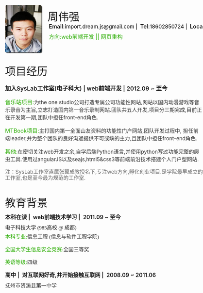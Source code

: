 <div style="width:1066px;position: relative;"><div style="position: relative;width:100%;height:180px;margin-top:50px;margin-left:80px"><img  src ="1.jpg" width:120;height:156; style="width:120px;height: 156px;border-radius: 5px 5px 5px 5px;box-shadow: 2px 2px 2px #333333;position: relative; float: left;"><div style="font-size: 35px;margin-top: 10px;font-weight: 500;margin-left:20px;position: relative; float: left;">周伟强</div><div style="position: absolute;width:800px;height:40px;left:144px;top:50px;font-weight:500;font-size:17px;"><span style="display: inline-block;margin-top: 10px;font-weight:600;font-size:18px;">Email:</span>import.dream.js@gmail.com&nbsp;|&nbsp;
					<span style="font-weight:600;font-size:18px;">Tel:</span>18602850724&nbsp;|&nbsp; 
					<span style="font-weight:600;font-size:18px;">Local:</span>Chengdu </div><div style="position: absolute;width:400px;top:90px;left:144px;color:#29AC00;font-size:18px;">方向:web前端开发&nbsp;||&nbsp;网页重构</div></div>
<div style="float: left;position: relative;width: 653px;height:auto;margin-left:80px"><div style="font-size: 35px;margin-top: 10px;font-weight:500;">项目经历</div><div style=""><p style="font-size:19px; font-weight: 600;">加入SysLab工作室(电子科大) | web前端开发 | 2012.09 ~ 至今</p><p style="color:#29AC00;font-size:18px;">音乐站项目:<span style="font-size:17px;color:#333">为the one studio公司打造专属公司功能性网站,网站以国内动漫游戏等音乐录音为主旨,立志打造国内第一音乐录制网站.团队共五人开发,项目分三期完成,目前正在开发第一期,团队中担任front-end角色.</span></p><p style="color:#29AC00;font-size:18px;">MTBook项目:<span style="font-size:17px;color:#333">主打国内第一全面山友资料的功能性门户网站,团队开发过程中, 担任前端leader,并为整个团队的良好沟通提供不可或缺的主力,且团队中担任front-end角色.</span></p><p style="color:#29AC00;font-size:18px;">其他:<span style="font-size:17px;color:#333">在密切关注web开发之余,自学后端Python语言,并使用python写过功能完整的爬虫工具.使用过angularJS以及seajs,html5&css3等前端前沿技术搭建个人门户型网站.</span></p><p style="font-size:15px;color:#666;line-height: 20px;padding-top: 2px;margin-bottom: 14px;font-size:17px;">注：SysLab工作室直属张翼成教授名下,专注web方向,孵化创业项目.是学院最早成立的工作室,也是至今最为规范的工作室.</p></div></div><div style="float: left;position: relative;width: 303px;height:auto;margin-left:30px"><div style="position: relative;font-size: 35px;font-weight: 500;margin-top:10px;">掌握技能</div><div style="width:100%;height:35px;position:relative;flote:left;margin-left:10px; margin-top: 10px;"><div style="height: 21px;width: 100%;"><span style="font-size:18px;float:left;">HTML & XHTML & HTML5</span></div><div style="height: 21px;width: 100%;margin-top:10px;"><span style="width:50px;height:10px;position:relative;flote:left;background: -webkit-gradient(linear, 10 9, 42 83%, from(rgb(82, 235, 53)), to(rgb(15, 162, 33)));float:left;margin-right:1px;"></span><span style="width:50px;height:10px;position:relative;flote:left;margin-right:1px;background: -webkit-gradient(linear, 10 9, 42 83%, from(rgb(47, 170, 24)), to(rgb(6, 122, 20)));float:left"></span><span style="width:50px;height:10px;position:relative;flote:left;margin-right:1px;background: -webkit-gradient(linear, 10 9, 42 83%, from(rgb(39, 153, 17)), to(rgb(2, 105, 15)));float:left"></span><span style="width:50px;height:10px;position:relative;flote:left;margin-right:1px;background: -webkit-gradient(linear, 10 9, 42 83%,  from(rgb(30, 136, 10)), to(rgb(6, 112, 19)));float:left"></span><span style="width:25px;height:10px;position:relative;flote:left;margin-right:1px;background: -webkit-gradient(linear, 10 9, 42 83%, from(rgb(25, 114, 9)), to(rgb(1, 82, 11)));float:left"></span><span style="float:left;margin-left:10px;margin-top: -5px;">4.5</span></div></div><div style="width:100%;height:35px;position:relative;flote:left;margin-left:10px; margin-top: 10px;"><div style="height: 21px;width: 100%;"><span style="font-size:18px;float:left;">CSS2 & CSS3</span></div><div style="height: 21px;width: 100%;margin-top:16px;"><span style="width:50px;height:10px;position:relative;flote:left;background: -webkit-gradient(linear, 10 9, 42 83%, from(rgb(240, 102, 102)), to(rgb(219, 0, 0)));float:left;margin-right:1px;"></span><span style="width:50px;height:10px;position:relative;flote:left;margin-right:1px;background: -webkit-gradient(linear, 10 9, 42 83%, from(rgb(247, 3, 3)), to(rgb(194, 0, 0)));float:left"></span><span style="width:50px;height:10px;position:relative;flote:left;margin-right:1px;background: -webkit-gradient(linear, 10 9, 42 83%,from(rgb(228, 3, 3)), to(rgb(134, 0, 0)));float:left"></span><span style="width:50px;height:10px;position:relative;flote:left;margin-right:1px;background: -webkit-gradient(linear, 10 9, 42 83%, from(rgb(172, 3, 3)), to(rgb(88, 1, 1)));float:left"></span><span style="width:25px;height:10px;position:relative;flote:left;margin-right:1px;background: -webkit-gradient(linear, 10 9, 42 83%, from(rgb(112, 4, 9)), to(rgb(68, 3, 3)));float:left"></span><span style="float:left;margin-left:10px;margin-top: -5px;">4.5</span></div></div><div style="width:100%;height:35px;position:relative;flote:left;margin-left:10px; margin-top: 10px;"><div style="height: 21px;width: 100%;"><span style="font-size:18px;float:left;">Javascript</span></div><div style="height: 21px;width: 100%;margin-top:23px;"><span style="width:50px;height:10px;position:relative;flote:left;background: -webkit-gradient(linear, 10 9, 42 83%, from(rgb(10, 145, 252)), to(rgb(0, 99, 138)));float:left;margin-right:1px;"></span><span style="width:50px;height:10px;position:relative;margin-right:1px;background: -webkit-gradient(linear, 10 9, 42 83%, from(rgb(0, 72, 139)), to(rgb(0, 9, 219)));float:left"></span><span style="width:50px;height:10px;position:relative;float: left;margin-right:1px;background: -webkit-gradient(linear, 10 9, 42 83%, from(rgb(0, 59, 184)), to(rgb(0, 18, 146)));"></span><span style="width:50px;height:10px;position:relative;margin-right:1px;background: -webkit-gradient(linear, 10 9, 42 83%, from(rgb(1, 14, 111)), to(rgb(0, 16, 102)));float:left"></span><span style="float:left;margin-left:10px;margin-top: -5px;">4.0</span></div></div><div style="width:100%;height:35px;position:relative;flote:left;margin-left:10px; margin-top: 29px;"><div style="height: 21px;width: 100%;"><span style="font-size:18px;float:left;">JQuery</span></div><div style="height: 21px;width: 100%;margin-top:10px;"><span style="width:50px;height:10px;position:relative;flote:left;background: -webkit-gradient(linear, 10 9, 42 83%, from(rgb(238, 255, 111)), to(rgb(204, 246, 34)));float:left;margin-right:1px;"></span>
							<span style="width:50px;height:10px;position:relative;flote:left;margin-right:1px;background: -webkit-gradient(linear, 10 9, 42 83%, from(rgb(244, 252, 53)), to(rgb(188, 224, 0)));float:left"></span>
							<span style="width:50px;height:10px;position:relative;flote:left;margin-right:1px;background: -webkit-gradient(linear, 10 9, 42 83%, from(rgb(233, 224, 16)), to(rgb(172, 187, 0)));float:left"></span>
							<span style="width:50px;height:10px;position:relative;flote:left;margin-right:1px;background: -webkit-gradient(linear, 10 9, 42 83%, from(rgb(178, 179, 0)), to(rgb(136, 155, 0)));float:left"></span>
							<span style="width:25px;height:10px;position:relative;flote:left;margin-right:1px;background: -webkit-gradient(linear, 10 9, 42 83%, from(rgb(161, 175, 0)), to(rgb(122, 108, 2)));float:left"></span>
							<span style="float:left;margin-left:10px;margin-top: -5px;">4.5</span></div></div><div style="width:100%;height:40px;position:relative;flote:left;margin-left:10px; margin-top: 10px;"><div style="height: 21px;width: 100%;"><span style="font-size:18px;float:left;">PHP & Python</span></div><div style="height: 21px;width: 100%;margin-top:16px;">
							<span style="width:50px;height:10px;position:relative;flote:left;background: -webkit-gradient(linear, 10 9, 42 83%, from(rgb(16, 250, 212)), to(rgb(5, 143, 132)));float:left;margin-right:1px;"></span>
							<span style="width:50px;height:10px;position:relative;flote:left;margin-right:1px;background: -webkit-gradient(linear, 10 9, 42 83%, from(rgb(0, 121, 145)), to(rgb(0, 86, 90)));float:left"></span>
							<span style="float:left;margin-left:10px;margin-top: -5px;">2.0</span></div></div><div style="width:100%;height:35px;position:relative;flote:left;margin-left:10px; margin-top: 17px;"><div style="height: 21px;width: 100%;"><span style="font-size:18px;float:left;">C & C++</span></div><div style="height: 21px;width: 100%;margin-top:10px;">
<span style="width:50px;height:10px;position:relative;float: left;background: -webkit-gradient(linear, 10 9, 42 83%, from(rgb(252, 40, 40)), to(rgb(216, 0, 0)));float: left;margin-right:1px;"></span>
							<span style="width:50px;height:10px;position:relative;flote:left;margin-right:1px;background: -webkit-gradient(linear, 10 9, 42 83%, from(rgb(173, 0, 0)), to(rgb(109, 0, 0)));float:left"></span><span style="float:left;margin-left:10px;margin-top: -5px;">2.0</span></div></div></div></div>
<div style="float: left;position: relative;margin-top:20px;margin-left:80px;width: 663px;height:330px;"><div style="font-size: 35px;margin-top: 10px;font-weight: 500;">教育背景</div><div style="width:100%"><div style="width:100%;height:30px;margin-top:10px;font-weight: 600;;font-size:18px;"><span>本科在读</span>&nbsp;|&nbsp; <span>web前端技术学习</span>&nbsp;|&nbsp; <span>2011.09 ~ 至今</span></div><div style="width:100%;font-size:17px;font-family: 微软雅黑;"><div style="margin-top:5px;">电子科技大学 (985高校 @ 成都)</div><p style="margin-top:5px;color:#29AC00;font-size:17px;">本科专业:<span style="font-size:17px;color:#333">信息工程 (信息与软件工程学院)</span></p><p style="color:#29AC00;font-size:17px;margin-top:0px;">全国大学生信息安全竞赛:<span style="font-size:17px;color:#333; ">全国三等奖</span></p><p style="color:#29AC00;font-size:17px;margin-top:5px;">英语等级:<span style="font-size:17px;color:#333">四级</span></p></div></div><div style="width:100%;font-size:18px;"><div style="width:100%;height:24px;font-weight: 600;"><span>高中</span>&nbsp;|&nbsp; <span>对互联网好奇,并开始接触互联网</span>&nbsp;|&nbsp; <span>2008.09 ~ 2011.06</span></div><span style="font-size:17px;color:#333;line-height:50px;position: relative;">抚州市资溪县第一中学</span></div>
<div style="float: left;position: absolute;width: 323px;margin-top:40px;height:330px;margin-left:10px;left:695px;top:-40px"><div style="font-size: 35px;margin-top: 10px;font-weight: 500;">总结</div><p style="font-size:17px; line-height: 20px;">在大二上学期(2012.09)加入工作室以来,一直努力学习webd端开发技术,在此期间不仅掌握知识技术,更遇上很多志同道合的朋友.</p><p style="font-size:18px; line-height: 20px;">就个人爱好而言,平时喜欢关注知乎上国内牛人(如玉伯,司徒正美等)的最新技术,喜欢关注web最新前沿技术,还要做一段时间的github新人.</p><p style="font-size:18px; line-height: 20px;">关于web开发,已将其认真内化为一种习惯，期待将爱好（web）变成生活！！</p><p style="font-size:18px; line-height: 20px;">&nbsp;&nbsp;&nbsp;&nbsp;&nbsp;&nbsp;&nbsp;&nbsp;&nbsp;&nbsp;&nbsp;&nbsp;&nbsp;&nbsp;&nbsp;&nbsp;一心向全端的前端程序员！！</p><p style="font-size:18px; line-height: 20px;">&nbsp;&nbsp;&nbsp;&nbsp;&nbsp;&nbsp;&nbsp;&nbsp;&nbsp;&nbsp;&nbsp;&nbsp;&nbsp;&nbsp;&nbsp;&nbsp;&nbsp;&nbsp;&nbsp;&nbsp;&nbsp;&nbsp;&nbsp;&nbsp;&nbsp;&nbsp;&nbsp;&nbsp;&nbsp;&nbsp;&nbsp;&nbsp;&nbsp;&nbsp;&nbsp;&nbsp;&nbsp;&nbsp;&nbsp;&nbsp;&nbsp;开源万岁！！</p></div>
</div>



